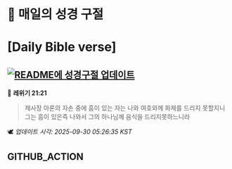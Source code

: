 # 🙏 매일의 성경 구절
# [Daily Bible verse]
## [![README에 성경구절 업데이트](https://github.com/DONGSUKA/first_test/actions/workflows/update-readme-bible.yml/badge.svg)](https://github.com/DONGSUKA/first_test/actions/workflows/update-readme-bible.yml)
<!-- START_BIBLE_VERSE -->
📖 **레위기 21:21**
> 제사장 아론의 자손 중에 흠이 있는 자는 나와 여호와께 화제를 드리지 못할지니 그는 흠이 있은즉 나와서 그의 하나님께 음식을 드리지못하느니라

🕊️ _업데이트 시각: 2025-09-30 05:26:35 KST_
  <!-- END_BIBLE_VERSE -->
## GITHUB_ACTION
